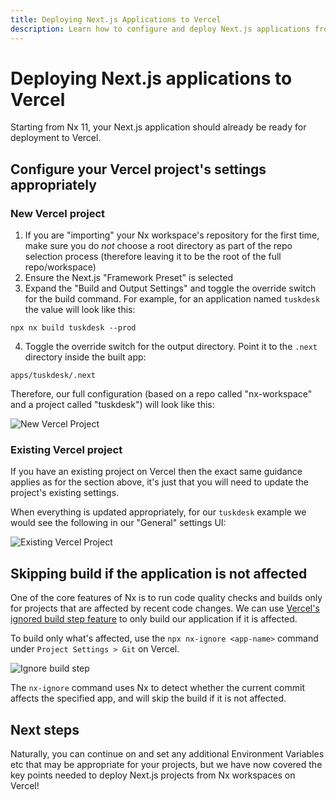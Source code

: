```yaml
---
title: Deploying Next.js Applications to Vercel
description: Learn how to configure and deploy Next.js applications from an Nx workspace to Vercel, including setting up build commands and implementing affected-based deployment.
---
```


# Deploying Next.js applications to Vercel

Starting from Nx 11, your Next.js application should already be ready for deployment to Vercel.

## Configure your Vercel project's settings appropriately

### New Vercel project

1. If you are "importing" your Nx workspace's repository for the first time, make sure you do _not_ choose a root directory as part of the repo selection process (therefore leaving it to be the root of the full repo/workspace)
2. Ensure the Next.js "Framework Preset" is selected
3. Expand the "Build and Output Settings" and toggle the override switch for the build command. For example, for an application named `tuskdesk` the value will look like this:

```shell
npx nx build tuskdesk --prod
```

4. Toggle the override switch for the output directory. Point it to the `.next` directory inside the built app:

```shell
apps/tuskdesk/.next
```

Therefore, our full configuration (based on a repo called "nx-workspace" and a project called "tuskdesk") will look like this:

![New Vercel Project](/shared/guides/next-deploy-vercel-1.png)

### Existing Vercel project

If you have an existing project on Vercel then the exact same guidance applies as for the section above, it's just that you will need to update the project's existing settings.

When everything is updated appropriately, for our `tuskdesk` example we would see the following in our "General" settings UI:

![Existing Vercel Project](/shared/guides/next-deploy-vercel-2.png)

## Skipping build if the application is not affected

One of the core features of Nx is to run code quality checks and builds only for projects that are affected by recent code changes. We can use [Vercel's ignored build step feature](https://vercel.com/docs/platform/projects#ignored-build-step) to only build our application if it is affected.

To build only what's affected, use the `npx nx-ignore <app-name>` command under `Project Settings > Git` on Vercel.

![Ignore build step](/shared/guides/next-deploy-vercel-3-2.png)

The `nx-ignore` command uses Nx to detect whether the current commit affects the specified app, and will skip the build if it is not affected.

## Next steps

Naturally, you can continue on and set any additional Environment Variables etc that may be appropriate for your projects, but we have now covered the key points needed to deploy Next.js projects from Nx workspaces on Vercel!

